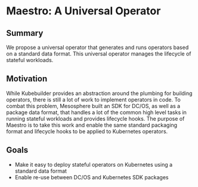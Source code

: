 # Maestro: A Universal Operator

## Summary

We propose a universal operator that generates and runs operators based on a standard data format. This universal operator manages the lifecycle of stateful workloads.

## Motivation

While Kubebuilder provides an abstraction around the plumbing for building operators, there is still a lot of work to implement operators in code. To combat this problem, Mesosphere built an SDK for DC/OS, as well as a package data format, that handles a lot of the common high level tasks in running stateful workloads and provides lifecycle hooks. The purpose of Maestro is to take this work and enable the same standard packaging format and lifecycle hooks to be applied to Kubernetes operators.

## Goals

* Make it easy to deploy stateful operators on Kubernetes using a standard data format
* Enable re-use between DC/OS and Kubernetes SDK packages
